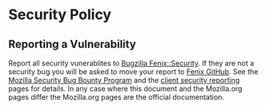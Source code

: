 # Security Policy

## Reporting a Vulnerability

Report all security vunerablites to [Bugzilla Fenix::Security](https://bugzilla.mozilla.org/enter_bug.cgi?product=Fenix&component=Security). If they are not a security bug you will be asked to move your report to [Fenix GitHub](https://github.com/mozilla-mobile/fenix/issues). See the [Mozilla Security Bug Bounty Program](https://www.mozilla.org/en-US/security/bug-bounty/) and the [client security reporting](https://www.mozilla.org/en-US/security/client-bug-bounty/) pages for details. In any case where this document and the Mozilla.org pages differ the Mozilla.org pages are the official documentation.
